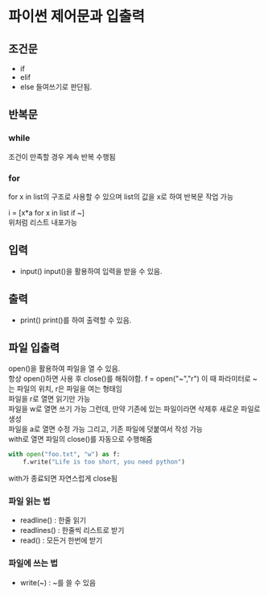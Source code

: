 # 파이썬 제어문과 입출력  
## 조건문
- if
- elif
- else
들여쓰기로 판단됨.

## 반복문
### while
조건이 만족할 경우 계속 반복 수행됨

### for
for x in list의 구조로 사용할 수 있으며 list의 값을 x로 하여 반복문 작업 가능

i = [x*a for x in list if ~]   
위처럼 리스트 내포가능

## 입력
- input()
input()을 활용하여 입력을 받을 수 있음.  

## 출력
- print()
print()를 하여 출력할 수 있음.

## 파일 입출력
open()을 활용하여 파일을 열 수 있음.  
항상 open()하면 사용 후 close()를 해줘야함.
f = open("~","r") 이 때 파라미터로 ~는 파일의 위치, r은 파일을 여는 형태임  
파일을 r로 열면 읽기만 가능  
파일을 w로 열면 쓰기 가능 그런데, 만약 기존에 있는 파일이라면 삭제후 새로운 파일로 생성  
파일을 a로 열면 수정 가능 그리고, 기존 파일에 덧붙여서 작성 가능  
with로 열면 파일의 close()를 자동으로 수행해줌
```python
with open("foo.txt", "w") as f:
    f.write("Life is too short, you need python")
```
with가 종료되면 자연스럽게 close됨

### 파일 읽는 법
- readline() : 한줄 읽기
- readlines() : 한줄씩 리스트로 받기
- read() : 모든거 한번에 받기

### 파일에 쓰는 법
- write(~) : ~를 쓸 수 있음
